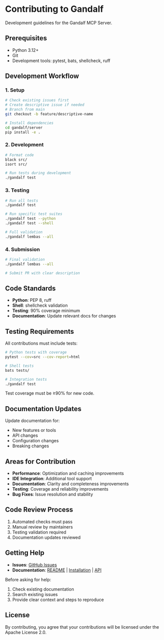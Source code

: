 # Contributing to Gandalf

Development guidelines for the Gandalf MCP Server.

## Prerequisites

- Python 3.12+
- Git
- Development tools: pytest, bats, shellcheck, ruff

## Development Workflow

### 1. Setup

```bash
# Check existing issues first
# Create descriptive issue if needed
# Branch from main
git checkout -b feature/descriptive-name

# Install dependencies
cd gandalf/server
pip install -e .
```

### 2. Development

```bash
# Format code
black src/
isort src/

# Run tests during development
./gandalf test
```

### 3. Testing

```bash
# Run all tests
./gandalf test

# Run specific test suites
./gandalf test --python
./gandalf test --shell

# Full validation
./gandalf lembas --all
```

### 4. Submission

```bash
# Final validation
./gandalf lembas --all

# Submit PR with clear description
```

## Code Standards

- **Python**: PEP 8, ruff
- **Shell**: shellcheck validation
- **Testing**: 90% coverage minimum
- **Documentation**: Update relevant docs for changes

## Testing Requirements

All contributions must include tests:

```bash
# Python tests with coverage
pytest --cov=src --cov-report=html

# Shell tests
bats tests/

# Integration tests
./gandalf test
```

Test coverage must be ≥90% for new code.

## Documentation Updates

Update documentation for:

- New features or tools
- API changes
- Configuration changes
- Breaking changes

## Areas for Contribution

- **Performance**: Optimization and caching improvements
- **IDE Integration**: Additional tool support
- **Documentation**: Clarity and completeness improvements
- **Testing**: Coverage and reliability improvements
- **Bug Fixes**: Issue resolution and stability

## Code Review Process

1. Automated checks must pass
2. Manual review by maintainers
3. Testing validation required
4. Documentation updates reviewed

## Getting Help

- **Issues**: [GitHub Issues](https://github.com/bluekornchips/gandalf/issues)
- **Documentation**: [README](../README.md) | [Installation](INSTALLATION.md) | [API](API.md)

Before asking for help:

1. Check existing documentation
2. Search existing issues
3. Provide clear context and steps to reproduce

## License

By contributing, you agree that your contributions will be licensed under the Apache License 2.0.
